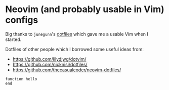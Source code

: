 # Neovim (and probably usable in Vim) configs

Big thanks to `junegunn`'s [dotfiles](https://github.com/junegunn/dotfiles/) which gave me a usable Vim when I started.

Dotfiles of other people which I borrowed some useful ideas from:

- https://github.com/lilydjwg/dotvim/
- https://github.com/nicknisi/dotfiles/
- https://github.com/thecasualcoder/neovim-dotfiles/

```fish
function hello
end
```

